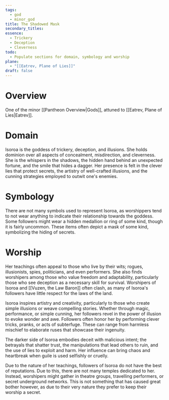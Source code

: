 ```yaml
---
tags:
  - god
  - minor_god
title: The Shadowed Mask
secondary_titles: 
essence:
  - Trickery
  - Deception
  - Cleverness
todo:
  - Populate sections for domain, symbology and worship
plane:
  - "[[Eatrev, Plane of Lies]]"
draft: false
---
```

# Overview
One of the minor [[Pantheon Overview|Gods]], attuned to [[Eatrev, Plane of Lies|Eatrev]].
# Domain
Isoroa is the goddess of trickery, deception, and illusions. She holds dominion over all aspects of concealment, misdirection, and cleverness. She is the whispers in the shadows, the hidden hand behind an unexpected fortune, and the smile that hides a dagger. Her presence is felt in the clever lies that protect secrets, the artistry of well-crafted illusions, and the cunning strategies employed to outwit one's enemies.
# Symbology
There are not many symbols used to represent Isoroa, as worshippers tend to not wear anything to indicate their relationship towards the goddess. Some followers might wear a hidden medallion or ring of some kind, though it is fairly uncommon. These items often depict a mask of some kind, symbolizing the hiding of secrets.
# Worship
Her teachings often appeal to those who live by their wits; rogues, illusionists, spies, politicians, and even performers. She also finds worshipers among those who value freedom and adaptability, particularly those who see deception as a necessary skill for survival. Worshipers of Isoroa and [[Vuzen, the Law Baron]] often clash, as many of Isoroa's followers have little respect for the laws of the land.

Isoroa inspires artistry and creativity, particularly to those who create simple illusions or weave compelling stories. Whether through magic, performance, or simple cunning, her followers revel in the power of illusion to evoke wonder and awe. Followers often honor her by performing clever tricks, pranks, or acts of subterfuge. These can range from harmless mischief to elaborate ruses that showcase their ingenuity.

The darker side of Isoroa embodies deceit with malicious intent; the betrayals that shatter trust, the manipulations that lead others to ruin, and the use of lies to exploit and harm. Her influence can bring chaos and heartbreak when guile is used selfishly or cruelly.

Due to the nature of her teachings, followers of Isoroa do not have the best of reputations. Due to this, there are not many temples dedicated to her. Instead, worshipers might gather in theatre groups, travelling performers, or secret underground networks. This is not something that has caused great bother however, as due to their very nature they prefer to keep their worship a secret.